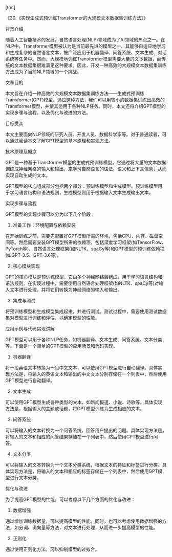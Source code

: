 
[toc]                    
                
                
《30.《实现生成式预训练Transformer的大规模文本数据集训练方法》》

背景介绍

随着人工智能技术的发展，自然语言处理(NLP)领域成为了AI领域的热点之一。在NLP中，Transformer模型被认为是当前最先进的模型之一，其能够自适应地学习和生成复杂的自然语言文本，被广泛应用于机器翻译、问答系统、文本生成、对话系统等任务中。然而，大规模地训练Transformer模型需要大量的文本数据，而传统的文本数据集很难满足这种要求。因此，开发一种高效的大规模文本数据集训练方法成为了当前NLP领域的一个挑战。

文章目的

本文旨在介绍一种高效的大规模文本数据集训练方法——生成式预训练Transformer(GPT)模型。通过这种方法，我们可以用较小的数据集训练出高效的Transformer模型，并使其适用于各种NLP任务。同时，本文还将介绍GPT模型的实现步骤与流程，以及优化与改进的方法。

目标受众

本文主要面向NLP领域的研究人员、开发人员、数据科学家等。对于普通读者，可以通过阅读本文了解GPT模型的基本原理和实现方法。

技术原理及概念

GPT是一种基于Transformer模型的生成式预训练模型，它通过将大量的文本数据训练成神经网络的输入和输出，来学习自然语言的语法、语义和上下文信息，从而实现自动生成的文本。

GPT模型的核心组成部分包括两个部分：预训练模型和生成模型。预训练模型用于学习语言结构和语法规则，生成模型则用于根据输入文本生成输出文本。

实现步骤与流程

GPT模型的实现步骤可以分为以下几个阶段：

1. 准备工作：环境配置与依赖安装

在开始训练之前，需要先配置好GPT模型所需的环境，包括CPU、内存、磁盘空间等。然后需要安装GPT模型所需的依赖项，包括深度学习框架(如TensorFlow、PyTorch等)、自然语言处理框架(如NLTK、spaCy等)和GPT模型的预训练依赖项(如GPT-3.5、GPT-3.6等)。

2. 核心模块实现

GPT的核心模块是预训练模型，它由多个神经网络层组成，用于学习语言结构和语法规则。在实现过程中，需要使用自然语言处理框架(如NLTK、spaCy等)对输入文本进行处理，并将它们转换为神经网络的输入和输出。

3. 集成与测试

将预训练模型和生成模型集成起来，并进行测试。测试过程中，需要使用测试数据集对模型进行训练和评估，以确定模型的性能。

应用示例与代码实现讲解

GPT模型可以用于各种NLP任务，如机器翻译、文本生成、问答系统、文本分类等。下面是一个简单的GPT模型的应用场景和代码实现。

1. 机器翻译

将一段英语文本转换为一段中文文本，可以使用GPT模型进行自动翻译。具体实现方法是，将输入的英语文本和输出的中文文本分别存储在一个列表中，然后使用GPT模型进行自动翻译。

2. 文本生成

可以使用GPT模型生成各种类型的文本，如新闻报道、小说、诗歌等。具体实现方法是，根据输入的主题或话题，将GPT模型训练为生成相应的文本。

3. 问答系统

可以将输入的文本转换为一个问答系统，回答用户提出的问题。具体实现方法是，将输入的文本和相应的问答结果存储在一个列表中，然后使用GPT模型进行问答。

4. 文本分类

可以将输入的文本转换为一个文本分类系统，根据文本的特征和标签进行分类。具体实现方法是，将输入的文本和相应的标签存储在一个列表中，然后使用GPT模型进行文本分类。

优化与改进

为了提高GPT模型的性能，可以考虑以下几个方面的优化与改进：

1. 数据增强

通过增加训练数据量，可以提高模型的性能。同时，也可以考虑使用数据增强的方法，如分词、词向量等方法，对文本进行处理，从而进一步提高模型的性能。

2. 正则化

通过使用正则化方法，可以抑制模型的过拟合。

